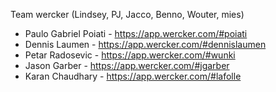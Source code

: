 Team wercker (Lindsey, PJ, Jacco, Benno, Wouter, mies)

- Paulo Gabriel Poiati - https://app.wercker.com/#poiati
- Dennis Laumen - https://app.wercker.com/#dennislaumen
- Petar Radosevic - https://app.wercker.com/#wunki
- Jason Garber - https://app.wercker.com/#jgarber
- Karan Chaudhary - https://app.wercker.com/#lafolle
